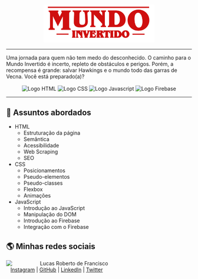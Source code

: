 <p align="center">
    <img width="300" src="./assets/images/banner/logo.svg">
</p>

-------
Uma jornada para quem não tem medo do desconhecido. O caminho para o Mundo Invertido é incerto, repleto de obstáculos e perigos. Porém, a recompensa é grande: salvar Hawkings e o mundo todo das garras de Vecna. Você está preparado(a)? 


<p align="center">

<img align="center" alt="Logo HTML" src="https://img.shields.io/badge/HTML5-E34F26?style=for-the-badge&logo=html5&logoColor=white">
<img align="center" alt="Logo CSS" src="https://img.shields.io/badge/CSS3-1572B6?style=for-the-badge&logo=css3&logoColor=white">
<img align="center" alt="Logo Javascript" src="https://img.shields.io/badge/JavaScript-323330?style=for-the-badge&logo=javascript&logoColor=F7DF1E">
<img align="center" alt="Logo Firebase" src="https://img.shields.io/badge/firebase-ffca28?style=for-the-badge&logo=firebase&logoColor=black">
</p>


-------

## 💬 Assuntos abordados
- HTML
    - Estruturação da página 
    - Semântica
    - Acessibilidade
    - Web Scraping
    - SEO
- CSS
    - Posicionamentos
    - Pseudo-elementos
    - Pseudo-classes
    - Flexbox
    - Animações 
- JavaScript
    - Introdução ao JavaScript
    - Manipulação do DOM
    - Introdução ao Firebase
    - Integração com o Firebase
     
## 🌎 Minhas redes sociais
 <p>
    <img align=left margin=10 width=80 src="https://avatars.githubusercontent.com/u/100739581?s=96&v=4"/>
    <p>&nbsp&nbsp&nbspLucas Roberto de Francisco<br>
    &nbsp&nbsp&nbsp<a href="https://www.instagram.com/luuks7/">Instagram</a>&nbsp;|&nbsp;<a href="https://github.com/lukedevelopy">GitHub</a>&nbsp;|&nbsp;<a href="https://www.linkedin.com/in/lucasrobertodefranciscodev/">LinkedIn</a>&nbsp;|&nbsp;<a href="https://twitter.com/LukeFrancisco30/">Twitter</a>&nbsp;</p>
</p>

